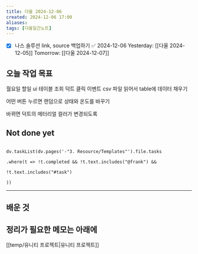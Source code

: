 ```yaml
---
title: 다울 2024-12-06
created: 2024-12-06 17:00
aliases: 
tags: [다울일간노트]
---
```

- [x] 나스 솔루션 link, source 백업하기 ✅ 2024-12-06
Yesterday: [[다울 2024-12-05]]
Tomorrow: [[다울 2024-12-07]]


## 오늘 작업 목표

월요일 할일
ui 테이블 조회
덕트 클릭 이벤트
csv 파일 읽어서 table에 데이터 채우기

어떤 버튼 누르면 랜덤으로 상태와 온도를 바꾸기

바뀌면 덕트의 메터리얼 컬러가 변경되도록


## Not done yet

```dataviewjs

dv.taskList(dv.pages('-"3. Resource/Templates"').file.tasks

.where(t => !t.completed && !t.text.includes("@frank") &&

!t.text.includes("#task")

))

```

---

## 배운 것



## 정리가 필요한 메모는 아래에

[[temp/유니티 프로젝트|유니티 프로젝트]]

